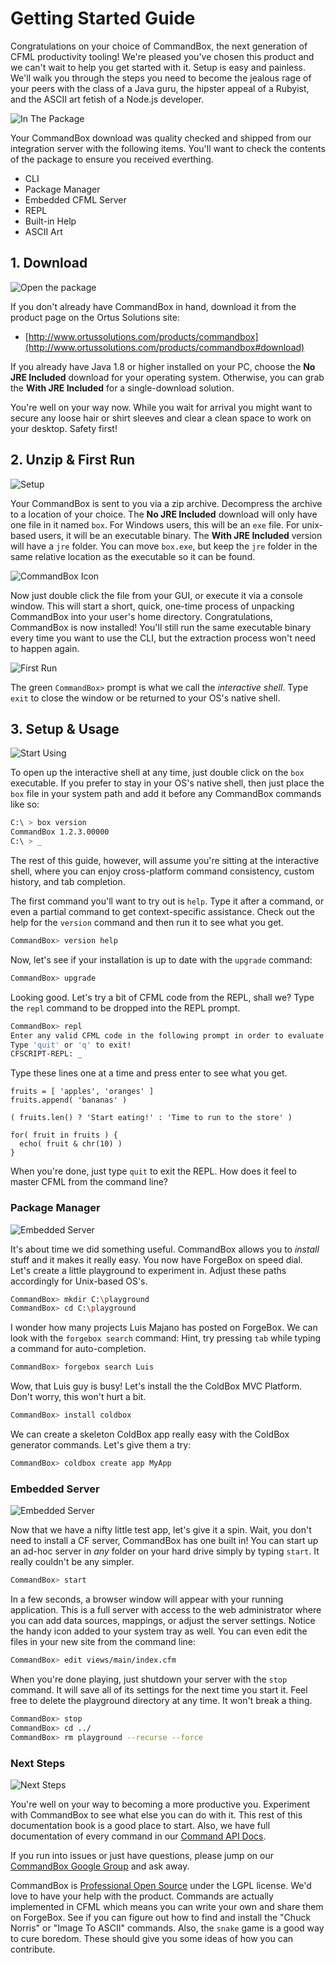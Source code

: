 # Getting Started Guide

Congratulations on your choice of CommandBox, the next generation of CFML productivity tooling! We're pleased you've chosen this product and we can't wait to help you get started with it. Setup is easy and painless. We'll walk you through the steps you need to become the jealous rage of your peers with the class of a Java guru, the hipster appeal of a Rubyist, and the ASCII art fetish of a Node.js developer.

![In The Package](.gitbook/assets/in_the_package.png)

Your CommandBox download was quality checked and shipped from our integration server with the following items. You'll want to check the contents of the package to ensure you received everthing.

* CLI
* Package Manager
* Embedded CFML Server
* REPL
* Built-in Help
* ASCII Art

## 1. Download

![Open the package](.gitbook/assets/the_package.png)

If you don't already have CommandBox in hand, download it from the product page on the Ortus Solutions site:

* [http://www.ortussolutions.com/products/commandbox](http://www.ortussolutions.com/products/commandbox#download)

If you already have Java 1.8 or higher installed on your PC, choose the **No JRE Included** download for your operating system. Otherwise, you can grab the **With JRE Included** for a single-download solution.

You're well on your way now. While you wait for arrival you might want to secure any loose hair or shirt sleeves and clear a clean space to work on your desktop. Safety first!

## 2. Unzip & First Run

![Setup](.gitbook/assets/open_package%20%282%29.png)

Your CommandBox is sent to you via a zip archive. Decompress the archive to a location of your choice. The **No JRE Included** download will only have one file in it named `box`. For Windows users, this will be an `exe` file. For unix-based users, it will be an executable binary. The **With JRE Included** version will have a `jre` folder. You can move `box.exe`, but keep the `jre` folder in the same relative location as the executable so it can be found.

![CommandBox Icon](.gitbook/assets/box_icon%20%282%29.png)

Now just double click the file from your GUI, or execute it via a console window. This will start a short, quick, one-time process of unpacking CommandBox into your user's home directory. Congratulations, CommandBox is now installed! You'll still run the same executable binary every time you want to use the CLI, but the extraction process won't need to happen again.

![First Run](.gitbook/assets/image%20%288%29%20%281%29%20%281%29.png)

The green `CommandBox>` prompt is what we call the _interactive shell_. Type `exit` to close the window or be returned to your OS's native shell.

## 3. Setup & Usage

![Start Using](.gitbook/assets/run%20%281%29%20%281%29%20%281%29%20%281%29.png)

To open up the interactive shell at any time, just double click on the `box` executable. If you prefer to stay in your OS's native shell, then just place the `box` file in your system path and add it before any CommandBox commands like so:

```bash
C:\ > box version
CommandBox 1.2.3.00000
C:\ > _
```

The rest of this guide, however, will assume you're sitting at the interactive shell, where you can enjoy cross-platform command consistency, custom history, and tab completion.

The first command you'll want to try out is `help`. Type it after a command, or even a partial command to get context-specific assistance. Check out the help for the `version` command and then run it to see what you get.

```bash
CommandBox> version help
```

Now, let's see if your installation is up to date with the `upgrade` command:

```bash
CommandBox> upgrade
```

Looking good. Let's try a bit of CFML code from the REPL, shall we? Type the `repl` command to be dropped into the REPL prompt.

```bash
CommandBox> repl
Enter any valid CFML code in the following prompt in order to evaluate it and print out any results (if any)
Type 'quit' or 'q' to exit!
CFSCRIPT-REPL: _
```

Type these lines one at a time and press enter to see what you get.

```text
fruits = [ 'apples', 'oranges' ]
fruits.append( 'bananas' )

( fruits.len() ? 'Start eating!' : 'Time to run to the store' )

for( fruit in fruits ) {
  echo( fruit & chr(10) )
}
```

When you're done, just type `quit` to exit the REPL. How does it feel to master CFML from the command line?

### Package Manager

![Embedded Server](.gitbook/assets/package_manager.png)

It's about time we did something useful. CommandBox allows you to _install_ stuff and it makes it really easy. You now have ForgeBox on speed dial. Let's create a little playground to experiment in. Adjust these paths accordingly for Unix-based OS's.

```bash
CommandBox> mkdir C:\playground
CommandBox> cd C:\playground
```

I wonder how many projects Luis Majano has posted on ForgeBox. We can look with the `forgebox search` command: Hint, try pressing `tab` while typing a command for auto-completion.

```bash
CommandBox> forgebox search Luis
```

Wow, that Luis guy is busy! Let's install the the ColdBox MVC Platform. Don't worry, this won't hurt a bit.

```bash
CommandBox> install coldbox
```

We can create a skeleton ColdBox app really easy with the ColdBox generator commands. Let's give them a try:

```bash
CommandBox> coldbox create app MyApp
```

### Embedded Server

![Embedded Server](.gitbook/assets/embedded_server.png)

Now that we have a nifty little test app, let's give it a spin. Wait, you don't need to install a CF server, CommandBox has one built in! You can start up an ad-hoc server in _any_ folder on your hard drive simply by typing `start`. It really couldn't be any simpler.

```bash
CommandBox> start
```

In a few seconds, a browser window will appear with your running application. This is a full server with access to the web administrator where you can add data sources, mappings, or adjust the server settings. Notice the handy icon added to your system tray as well. You can even edit the files in your new site from the command line:

```bash
CommandBox> edit views/main/index.cfm
```

When you're done playing, just shutdown your server with the `stop` command. It will save all of its settings for the next time you start it. Feel free to delete the playground directory at any time. It won't break a thing.

```bash
CommandBox> stop
CommandBox> cd ../
CommandBox> rm playground --recurse --force
```

### Next Steps

![Next Steps](.gitbook/assets/extensbility%20%281%29.png)

You're well on your way to becoming a more productive you. Experiment with CommandBox to see what else you can do with it. This rest of this documentation book is a good place to start. Also, we have full documentation of every command in our [Command API Docs](http://apidocs.ortussolutions.com/commandbox/current).

If you run into issues or just have questions, please jump on our [CommandBox Google Group](https://groups.google.com/a/ortussolutions.com/forum/#!forum/commandbox) and ask away.

CommandBox is [Professional Open Source](https://github.com/Ortus-Solutions/commandbox) under the LGPL license. We'd love to have your help with the product. Commands are actually implemented in CFML which means you can write your own and share them on ForgeBox. See if you can figure out how to find and install the "Chuck Norris" or "Image To ASCII" commands. Also, the `snake` game is a good way to cure boredom. These should give you some ideas of how you can contribute.

